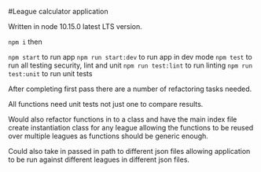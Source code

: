 #League calculator application

Written in node 10.15.0 latest LTS version.

```npm i``` then

```npm start``` to run app
```npm run start:dev``` to run app in dev mode
```npm test``` to run all testing security, lint and unit
```npm run test:lint``` to run linting
```npm run test:unit``` to run unit tests

After completing first pass there are a number of refactoring tasks needed.

All functions need unit tests not just one to compare results.

Would also refactor functions in to a class and have the main index file create instantiation class for any league allowing the functions to be reused over multiple leagues as functions should be generic enough.

Could also take in passed in path to different json files allowing application to be run against different leagues in different json files.